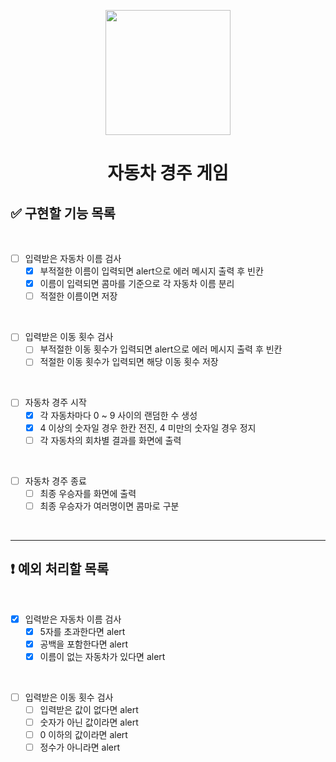 <p align="middle" >
  <img width="200px;" src="https://github.com/woowacourse/javascript-racingcar-precourse/blob/main/images/racingcar_icon.png?raw=true"/>
</p>
<h1 align="middle">자동차 경주 게임</h1>

## ✅ 구현할 기능 목록

<br>

- [ ] 입력받은 자동차 이름 검사
  - [x] 부적절한 이름이 입력되면 alert으로 에러 메시지 출력 후 빈칸
  - [x] 이름이 입력되면 콤마를 기준으로 각 자동차 이름 분리
  - [ ] 적절한 이름이면 저장

<br>

- [ ] 입력받은 이동 횟수 검사
  - [ ] 부적절한 이동 횟수가 입력되면 alert으로 에러 메시지 출력 후 빈칸
  - [ ] 적절한 이동 횟수가 입력되면 해당 이동 횟수 저장

<br>

- [ ] 자동차 경주 시작
  - [x] 각 자동차마다 0 ~ 9 사이의 랜덤한 수 생성
  - [x] 4 이상의 숫자일 경우 한칸 전진, 4 미만의 숫자일 경우 정지
  - [ ] 각 자동차의 회차별 결과를 화면에 출력

<br>

- [ ] 자동차 경주 종료
  - [ ] 최종 우승자를 화면에 출력
  - [ ] 최종 우승자가 여러명이면 콤마로 구분

<br>

--- 
## ❗️ 예외 처리할 목록

<br>

- [x] 입력받은 자동차 이름 검사
  - [x] 5자를 초과한다면 alert
  - [x] 공백을 포함한다면 alert
  - [x] 이름이 없는 자동차가 있다면 alert

<br>

- [ ] 입력받은 이동 횟수 검사
  - [ ] 입력받은 값이 없다면 alert
  - [ ] 숫자가 아닌 값이라면 alert
  - [ ] 0 이하의 값이라면 alert
  - [ ] 정수가 아니라면 alert
